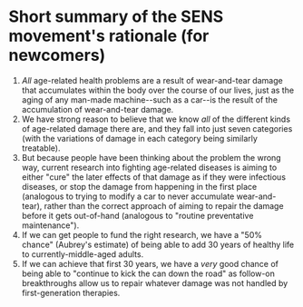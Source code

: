 # Short summary of the SENS movement's rationale (for newcomers)
1. *All* age-related health problems are a result of wear-and-tear damage that accumulates within the body over the course of our lives, just as the aging of any man-made machine--such as a car--is the result of the accumulation of wear-and-tear damage.
1. We have strong reason to believe that we know *all* of the different kinds of age-related damage there are, and they fall into just seven categories (with the variations of damage in each category being similarly treatable).
1. But because people have been thinking about the problem the wrong way, current research into fighting age-related diseases is aiming to either "cure" the later effects of that damage as if they were infectious diseases, or stop the damage from happening in the first place (analogous to trying to modify a car to never accumulate wear-and-tear), rather than the correct approach of aiming to repair the damage before it gets out-of-hand (analogous to "routine preventative maintenance").
1. If we can get people to fund the right research, we have a "50% chance" (Aubrey's estimate) of being able to add 30 years of healthy life to currently-middle-aged adults.
1. If we can achieve that first 30 years, we have a *very* good chance of being able to "continue to kick the can down the road" as follow-on breakthroughs allow us to repair whatever damage was not handled by first-generation therapies.
